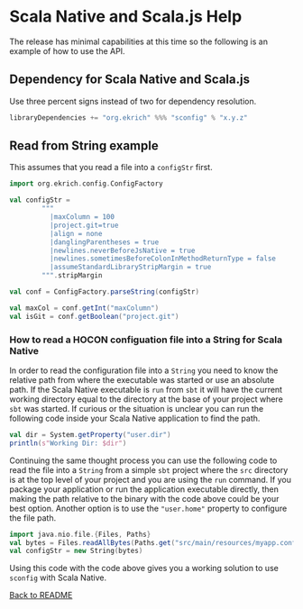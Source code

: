 # Scala Native and Scala.js Help

The release has minimal capabilities at this time so
the following is an example of how to use the API.

## Dependency for Scala Native and Scala.js

Use three percent signs instead of two for dependency resolution.

```scala
libraryDependencies += "org.ekrich" %%% "sconfig" % "x.y.z"
```

## Read from String example

This assumes that you read a file into a `configStr` first.

```scala
import org.ekrich.config.ConfigFactory

val configStr =
        """
          |maxColumn = 100
          |project.git=true
          |align = none
          |danglingParentheses = true
          |newlines.neverBeforeJsNative = true
          |newlines.sometimesBeforeColonInMethodReturnType = false
          |assumeStandardLibraryStripMargin = true
        """.stripMargin

val conf = ConfigFactory.parseString(configStr)

val maxCol = conf.getInt("maxColumn")
val isGit = conf.getBoolean("project.git")
```

### How to read a HOCON configuation file into a String for Scala Native

In order to read the configuration file into a `String` you need to know the relative
path from where the executable was started or use an absolute path. If the 
Scala Native executable is `run` from `sbt` it will have the current working directory 
equal to the directory at the base of your project where `sbt` was started. If curious
or the situation is unclear you can run the following code inside your Scala Native
application to find the path.

```scala
val dir = System.getProperty("user.dir")
println(s"Working Dir: $dir")
```

Continuing the same thought process you can use the following code to read the file
into a `String` from a simple `sbt` project where the `src` directory is at the top
level of your project and you are using the `run` command. If you package your
application or run the application executable directly, then making the path relative
to the binary with the code above could be your best option. Another option is to use
the `"user.home"` property to configure the file path.

```scala
import java.nio.file.{Files, Paths}
val bytes = Files.readAllBytes(Paths.get("src/main/resources/myapp.conf"))
val configStr = new String(bytes)
```

Using this code with the code above gives you a working solution to use `sconfig`
with Scala Native.

[Back to README](../README.md)
